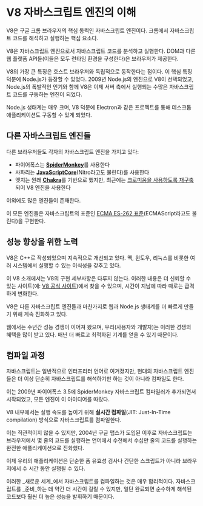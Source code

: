 # V8 자바스크립트 엔진의 이해

V8은 구글 크롬 브라우저의 핵심 동력인 자바스크립트 엔진이다. 크롬에서 자바스크립트 코드를 해석하고 실행하는 핵심 요소다.

V8은 자바스크립트 엔진으로서 자바스크립트 코드를 분석하고 실행한다. DOM과 다른 웹 플랫폼 API들(이들은 모두 런타임 환경을 구성한다)은 브라우저가 제공한다.

V8의 가장 큰 특징은 호스트 브라우저와 독립적으로 동작한다는 점이다. 이 핵심 특징 덕분에 Node.js가 등장할 수 있었다. 2009년 Node.js의 엔진으로 V8이 선택되었고, Node.js의 폭발적인 인기와 함께 V8은 이제 서버 측에서 실행되는 수많은 자바스크립트 코드를 구동하는 엔진이 되었다.

Node.js 생태계는 매우 크며, V8 덕분에 Electron과 같은 프로젝트를 통해 데스크톱 애플리케이션도 구동할 수 있게 되었다.

## 다른 자바스크립트 엔진들

다른 브라우저들도 각자의 자바스크립트 엔진을 가지고 있다:

- 파이어폭스는 [**SpiderMonkey**](https://spidermonkey.dev)를 사용한다
- 사파리는 [**JavaScriptCore**](https://developer.apple.com/documentation/javascriptcore)(Nitro라고도 불린다)를 사용한다
- 엣지는 원래 [**Chakra**](https://github.com/Microsoft/ChakraCore)를 기반으로 했지만, 최근에는 [크로미움을 사용하도록 재구축](https://support.microsoft.com/en-us/help/4501095/download-the-new-microsoft-edge-based-on-chromium)되어 V8 엔진을 사용한다

이외에도 많은 엔진들이 존재한다.

이 모든 엔진들은 자바스크립트의 표준인 [ECMA ES-262 표준](https://www.ecma-international.org/publications/standards/Ecma-262.htm)(ECMAScript라고도 불린다)을 구현한다.

## 성능 향상을 위한 노력

V8은 C++로 작성되었으며 지속적으로 개선되고 있다. 맥, 윈도우, 리눅스를 비롯한 여러 시스템에서 실행할 수 있는 이식성을 갖추고 있다.

이 V8 소개에서는 V8의 구현 세부사항은 다루지 않는다. 이러한 내용은 더 신뢰할 수 있는 사이트(예: [V8 공식 사이트](https://v8.dev/))에서 찾을 수 있으며, 시간이 지남에 따라 때로는 급격하게 변화한다.

V8은 다른 자바스크립트 엔진들과 마찬가지로 웹과 Node.js 생태계를 더 빠르게 만들기 위해 계속 진화하고 있다.

웹에서는 수년간 성능 경쟁이 이어져 왔으며, 우리(사용자와 개발자)는 이러한 경쟁의 혜택을 많이 받고 있다. 매년 더 빠르고 최적화된 기계를 얻을 수 있기 때문이다.

## 컴파일 과정

자바스크립트는 일반적으로 인터프리터 언어로 여겨졌지만, 현대의 자바스크립트 엔진들은 더 이상 단순히 자바스크립트를 해석하기만 하는 것이 아니라 컴파일도 한다.

이는 2009년 파이어폭스 3.5에 SpiderMonkey 자바스크립트 컴파일러가 추가되면서 시작되었고, 모든 엔진이 이 아이디어를 따랐다.

V8 내부에서는 실행 속도를 높이기 위해 **실시간 컴파일**(JIT: Just-In-Time compilation) 방식으로 자바스크립트를 컴파일한다.

이는 직관적이지 않을 수 있지만, 2004년 구글 맵스가 도입된 이후로 자바스크립트는 브라우저에서 몇 줄의 코드를 실행하는 언어에서 수천에서 수십만 줄의 코드를 실행하는 완전한 애플리케이션으로 진화했다.

이제 우리의 애플리케이션은 단순한 폼 유효성 검사나 간단한 스크립트가 아니라 브라우저에서 수 시간 동안 실행될 수 있다.

이러한 _새로운 세계_에서 자바스크립트를 컴파일하는 것은 매우 합리적이다. 자바스크립트를 _준비_하는 데 약간 더 시간이 걸릴 수 있지만, 일단 완료되면 순수하게 해석된 코드보다 훨씬 더 높은 성능을 발휘하기 때문이다.